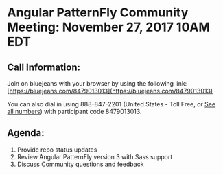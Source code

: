 # Angular PatternFly Community Meeting: November 27, 2017 10AM EDT

## Call Information:
Join on bluejeans with your browser by using the following link:
[https://bluejeans.com/8479013013](https://bluejeans.com/8479013013)

You can also dial in using 888-847-2201 (United States - Toll Free, or [See all numbers](http://bluejeans.com/premium-numbers)) with participant code 8479013013.

## Agenda:
1. Provide repo status updates
2. Review Angular PatternFly version 3 with Sass support
3. Discuss Community questions and feedback
